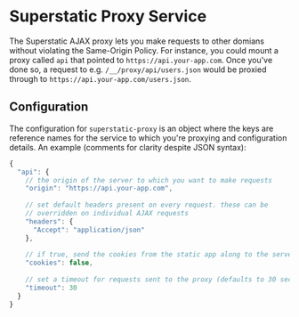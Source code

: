 # Superstatic Proxy Service

The Superstatic AJAX proxy lets you make requests to other domians without
violating the Same-Origin Policy. For instance, you could mount a proxy
called `api` that pointed to `https://api.your-app.com`. Once you've done
so, a request to e.g. `/__/proxy/api/users.json` would be proxied through to
`https://api.your-app.com/users.json`.

## Configuration

The configuration for `superstatic-proxy` is an object where the keys are
reference names for the service to which you're proxying and configuration
details. An example (comments for clarity despite JSON syntax):

```js
{
  "api": {
    // the origin of the server to which you want to make requests
    "origin": "https://api.your-app.com",
    
    // set default headers present on every request. these can be
    // overridden on individual AJAX requests
    "headers": {
      "Accept": "application/json"
    },
    
    // if true, send the cookies from the static app along to the server
    "cookies": false,
    
    // set a timeout for requests sent to the proxy (defaults to 30 seconds)
    "timeout": 30
  }  
}
```